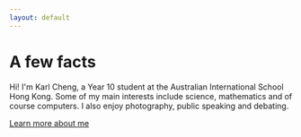 ```yaml
---
layout: default
---
```


<div class="jumbotron">
  <h1>A few facts</h1>
  <p class="lead">
  Hi! I'm Karl Cheng, a Year 10 student at the Australian International School Hong Kong. Some of my main interests include science, mathematics and of course computers. I also enjoy photography, public speaking and debating.
  </p>
  <p><a class="btn btn-lg btn-success" href="{{ site.baseurl }}about.html" role="button">Learn more about me</a></p>
</div>